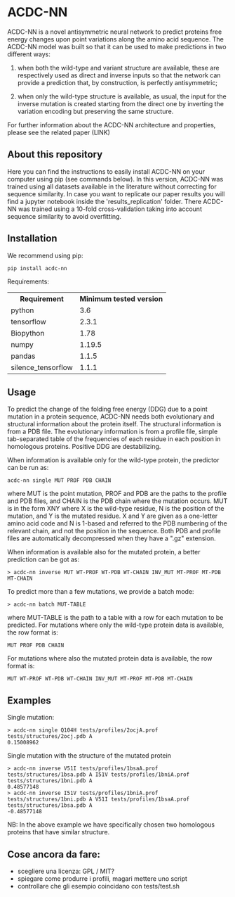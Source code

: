 # ACDC-NN

ACDC-NN is a novel antisymmetric neural network to predict proteins free energy changes upon point variations along the amino acid sequence.
The ACDC-NN model was built so that it can be used to make predictions in two different ways: 

1. when both the wild-type and variant structure are available, these are respectively used as direct and inverse inputs so that the network can provide a prediction that, by construction, is perfectly antisymmetric; 

2. when only the wild-type structure is available, as usual, the input for the inverse mutation is created starting from the direct one by inverting the variation encoding but preserving the same structure. 

For further information about the ACDC-NN architecture and properties, please see the related paper (LINK)

## About this repository

Here you can find the instructions to easily install ACDC-NN on your computer using pip (see commands below).
In this version, ACDC-NN was trained using all datasets available in the literature without correcting for sequence similarity.
In case you want to replicate our paper results you will find a jupyter notebook inside the 'results_replication' folder.
There ACDC-NN was trained using a 10-fold cross-validation taking into account sequence similarity to avoid overfitting.

## Installation

We recommend using pip:
```
pip install acdc-nn
```

Requirements:
<table>
  <tr><th>Requirement</th><th>Minimum tested version</th></tr>
  <tr><td>python</td><td>3.6</td></tr>
  <tr><td>tensorflow</td><td>2.3.1</td></tr>
  <tr><td>Biopython</td><td>1.78</td></tr>
  <tr><td>numpy</td><td>1.19.5</td></tr>
  <tr><td>pandas</td><td>1.1.5</td></tr>
  <tr><td>silence_tensorflow</td><td>1.1.1</td></tr>
</table>

## Usage
To predict the change of the folding free energy (DDG) due to a point mutation in a protein sequence, ACDC-NN needs both evolutionary and structural information about the protein itself. The structural information is from a PDB file. The evolutionary information is from a profile file, simple tab-separated table of the frequencies of each residue in each position in homologous proteins. Positive DDG are destabilizing.

When information is available only for the wild-type protein, the predictor can be run as:
```
acdc-nn single MUT PROF PDB CHAIN
```
where MUT is the point mutation, PROF and PDB are the paths to the profile and PDB files, and CHAIN is the PDB chain where the mutation occurs. MUT is in the form XNY where X is the wild-type residue, N is the position of the mutation, and Y is the mutated residue. X and Y are given as a one-letter amino acid code and N is 1-based and referred to the PDB numbering of the relevant chain, and not the position in the sequence. Both PDB and profile files are automatically decompressed when they have a ".gz" extension.

When information is available also for the mutated protein, a better prediction can be got as:
```
> acdc-nn inverse MUT WT-PROF WT-PDB WT-CHAIN INV_MUT MT-PROF MT-PDB MT-CHAIN 
```

To predict more than a few mutations, we provide a batch mode:
```
> acdc-nn batch MUT-TABLE
```
where MUT-TABLE is the path to a table with a row for each mutation to be predicted. For mutations where only the wild-type protein data is available, the row format is:
```
MUT PROF PDB CHAIN
```
For mutations where also the mutated protein data is available, the row format is:
```
MUT WT-PROF WT-PDB WT-CHAIN INV_MUT MT-PROF MT-PDB MT-CHAIN
```

## Examples
Single mutation:
```
> acdc-nn single Q104H tests/profiles/2ocjA.prof tests/structures/2ocj.pdb A
0.15008962
```
Single mutation with the structure of the mutated protein
```
> acdc-nn inverse V51I tests/profiles/1bsaA.prof tests/structures/1bsa.pdb A I51V tests/profiles/1bniA.prof tests/structures/1bni.pdb A 
0.48577148
> acdc-nn inverse I51V tests/profiles/1bniA.prof tests/structures/1bni.pdb A V51I tests/profiles/1bsaA.prof tests/structures/1bsa.pdb A
-0.48577148
```

NB: In the above example we have specifically chosen two homologous proteins that have similar structure.

## Cose ancora da fare:
- scegliere una licenza: GPL / MIT?
- spiegare come produrre i profili, magari mettere uno script
- controllare che gli esempio coincidano con tests/test.sh
